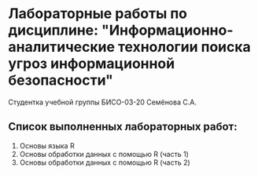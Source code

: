 # Лабораторные работы по дисциплине: "Информационно-аналитические технологии поиска угроз информационной безопасности"

Студентка учебной группы БИСО-03-20 Cемёнова С.А.

## Список выполненных лабораторных работ:
  1. Основы языка R
  2. Основы обработки данных с помощью R (часть 1)
  3. Основы обработки данных с помощью R (часть 2)
